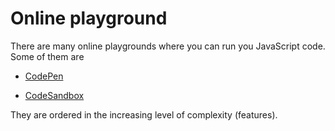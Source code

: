# Online playground

There are many online playgrounds where you can run you JavaScript code. Some of them are

- [CodePen](https://codepen.io)

<!-- - [JSFiddle](https://jsfiddle.net/) -->

- [CodeSandbox](https://codesandbox.io/)

They are ordered in the increasing level of complexity (features).
